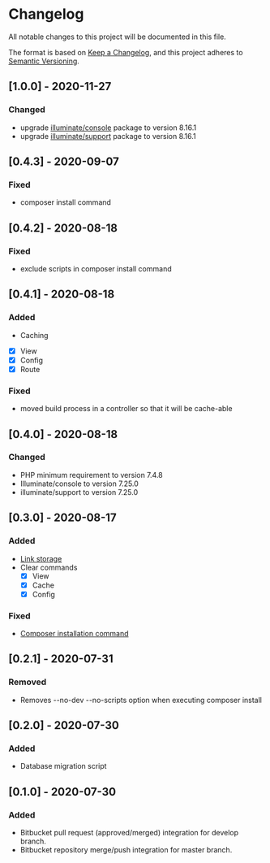 # Changelog
All notable changes to this project will be documented in this file.

The format is based on [Keep a Changelog](https://keepachangelog.com/en/1.0.0/),
and this project adheres to [Semantic Versioning](https://semver.org/spec/v2.0.0.html).

## [1.0.0] - 2020-11-27
### Changed
- upgrade [illuminate/console](https://github.com/illuminate/console) package to version 8.16.1
- upgrade [illuminate/support](https://github.com/illuminate/support) package to version 8.16.1

## [0.4.3] - 2020-09-07
### Fixed
-  composer install command

## [0.4.2] - 2020-08-18
### Fixed
-  exclude scripts in composer install command

## [0.4.1] - 2020-08-18
### Added
- Caching 
 - [x] View
 - [x] Config
 - [x] Route
### Fixed
- moved build process in a controller so that it will be cache-able

## [0.4.0] - 2020-08-18
### Changed
- PHP minimum requirement to version 7.4.8
- Illuminate/console to version 7.25.0
- illuminate/support to version 7.25.0

## [0.3.0] - 2020-08-17
### Added
- [Link storage](https://github.com/alephitdev/bitbucket-webhook-package/issues/1)
- Clear commands
  - [x] View
  - [x] Cache
  - [x] Config 

### Fixed
- [Composer installation command](https://github.com/alephitdev/bitbucket-webhook-package/issues/2)


## [0.2.1] - 2020-07-31
### Removed
- Removes --no-dev --no-scripts option when executing composer install

## [0.2.0] - 2020-07-30
### Added
- Database migration script 

## [0.1.0] - 2020-07-30
### Added
- Bitbucket pull request (approved/merged) integration for develop branch.
- Bitbucket repository merge/push integration for master branch.